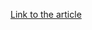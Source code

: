 [Link to the article](https://cybersecuritynews.com/280-typosquat-malicious-packages-attacking-npm-developers/)
